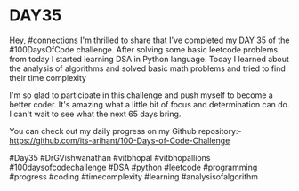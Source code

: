 # DAY35
Hey, #connections I'm thrilled to share that I've completed my DAY 35 of the #100DaysOfCode challenge. After solving some basic leetcode problems from today I started learning DSA in Python language. Today I learned about the analysis of algorithms and solved basic math problems and tried to find their time complexity

I'm so glad to participate in this challenge and push myself to become a better coder. It's amazing what a little bit of focus and determination can do. I can't wait to see what the next 65 days bring.

You can check out my daily progress on my Github repository:- https://github.com/its-arihant/100-Days-of-Code-Challenge

#Day35 #DrGVishwanathan #vitbhopal #vitbhopallions #100daysofcodechallenge #DSA #python #leetcode #programming #progress #coding #timecomplexity #learning #analysisofalgorithm



